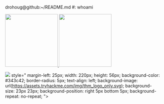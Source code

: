 


drohoug@github:~/README.md #: whoami <br /> 


<div>
  <a href="https://github.com/drohoug">
  <img height="170em" src="https://github-readme-stats.vercel.app/api?username=drohoug&theme=dark&include_all_comits=true&count_private=true"/>
  <img height="170em" src="https://github-readme-stats.vercel.app/api/top-langs/?username=drohoug&layout-compact&langs_count&theme=dark"/>
  </a>
</div>


<a href="https://tryhackme.com/p/dhgx" target="_blank"><img src="background-image: url(https://tryhackme-images.s3.amazonaws.com/user-avatars/372a89f449dc893f1ca356bb013272c8.png"></a>
style="
      margin-left: 25px;
      width: 220px;
      height: 56px;
      background-color: #343c42;
      border-radius: 5px;
      text-align: left;
      background-image: url(https://assets.tryhackme.com/img/thm_logo_only.svg);
      background-size: 23px 23px;
      background-position: right 5px bottom 5px;
      background-repeat: no-repeat;
">
